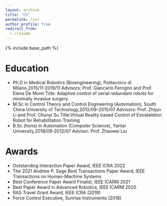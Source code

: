 ```yaml
---
layout: archive
title: "CV"
permalink: /cv/
author_profile: true
redirect_from:
  - /resume
---
```


{% include base_path %}

Education
======
* Ph.D in Medical Robotics (Bioengineering), Politecnico di Milano,2015/11-2019/11 
    Advisors: Prof. Giancarlo Ferrigno and Prof. Elena De Momi
    Title: Adaptive control of serial redundant robots for minimally invasive surgery
* M.Sc in Control Theory and Control Engineering (Automation), South China University of Technology,2012/09-2015/07
    Advisors: Prof. Zhijun Li and Prof. Chunyi Su
    Title:Virtual Reality based Control of Exoskeleton Robot for Rehabilitation Training
* B.Sc (hons) in Automation (Computer Science), Yantai University,2018/09-2012/07
    Advisor: Prof. Zhaowei Liu

Awards
======
* Outstanding Interaction Paper Award, IEEE ICRA 2022
* The 2021 Andrew P. Sage Best Transactions Paper Award, IEEE Transactions on Human-Machine Systems
* Best Conference Paper Award Finalist, IEEE ICARM 2021
* Best Paper Award in Advanced Robotics, IEEE ICARM 2020
* RAS Travel Grant Award, IEEE ICRA (2019)
* Force Control Executive, Sunrise Instruments (2018)
